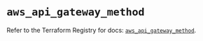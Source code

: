 # `aws_api_gateway_method`

Refer to the Terraform Registry for docs: [`aws_api_gateway_method`](https://registry.terraform.io/providers/hashicorp/aws/5.69.0/docs/resources/api_gateway_method).
